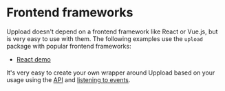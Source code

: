 # Frontend frameworks

Uppload doesn't depend on a frontend framework like React or Vue.js, but is very easy to use with them. The following examples use the `upload` package with popular frontend frameworks:

- [React demo](https://codesandbox.io/s/ecstatic-lake-9kqgo)

It's very easy to create your own wrapper around Uppload based on your usage using the [API](/api) and [listening to events](/listening-to-events).
